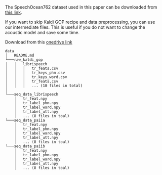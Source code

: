 The SpeechOcean762 dataset used in this paper can be downloaded from [this link](https://www.openslr.org/101).

If you want to skip Kaldi GOP recipe and data preprocessing, you can use our intermediate files. This is useful if you do not want to change the acoustic model and save some time.

Download from this [onedrive link](https://iiitaphyd-my.sharepoint.com/:u:/g/personal/vansh_garg_research_iiit_ac_in/EegpOfln5ThFszDqLYxuvs4BY8bLjWFrceswH6qdmuS7Bg?e=NIwPpn)

```
data
│   README.md
└───raw_kaldi_gop
│   │   librispeech
│   │   │   tr_feats.csv
│   │   │   tr_keys_phn.csv
│   │   │   tr_keys_word.csv
│   │   │   tr_feats.csv
│   │   │   ... (10 files in total)
│   
└───seq_data_librispeech
    │   tr_feat.npy
    │   tr_label_phn.npy
    │   tr_label_word.npy
    │   tr_label_utt.npy
    │   ... (8 files in toal)
└───seq_data_paiia
    │   tr_feat.npy
    │   tr_label_phn.npy
    │   tr_label_word.npy
    │   tr_label_utt.npy
    │   ... (8 files in toal)
└───seq_data_paiib
    │   tr_feat.npy
    │   tr_label_phn.npy
    │   tr_label_word.npy
    │   tr_label_utt.npy
    │   ... (8 files in toal)
```